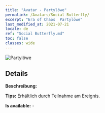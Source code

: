 ```yaml
---
title: "Avatar - Partylöwe"
permalink: /Avatars/Social Butterfly/
excerpt: "Era of Chaos  Partylöwe"
last_modified_at: 2021-07-21
locale: de
ref: "Social Butterfly.md"
toc: false
classes: wide
---
```

 ![Partylöwe](/images/a/avatarFrame_31.png)

## Details

 **Beschreibung:**  

 **Tips:** Erhältlich durch Teilnahme am Ereignis. 

 **Is available:**  - 

